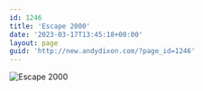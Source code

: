 ```yaml
---
id: 1246
title: 'Escape 2000'
date: '2023-03-17T13:45:18+00:00'
layout: page
guid: 'http://new.andydixon.com/?page_id=1246'
---
```


![Escape 2000](https://i0.wp.com/assets.g8x2.ldn.idrivee2-23.com/posters/Escape%202000%2001.jpg?w=1200&ssl=1 "Escape 2000")